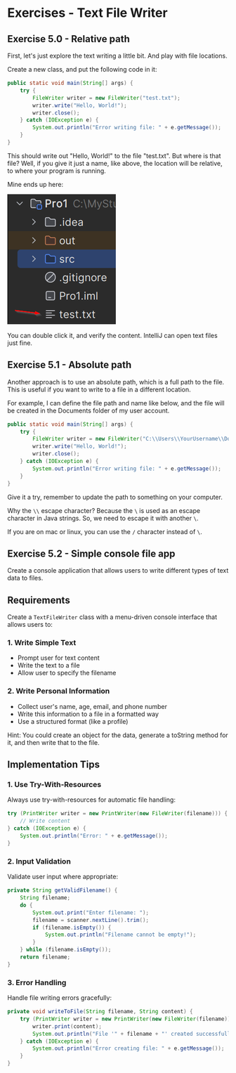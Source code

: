 # Exercises - Text File Writer

## Exercise 5.0 - Relative path
First, let's just explore the text writing a little bit. And play with file locations.

Create a new class, and put the following code in it:

```java
public static void main(String[] args) {
    try {
        FileWriter writer = new FileWriter("test.txt");
        writer.write("Hello, World!");
        writer.close();
    } catch (IOException e) {
        System.out.println("Error writing file: " + e.getMessage());
    }
}
```

This should write out "Hello, World!" to the file "test.txt". But where is that file?
Well, if you give it just a name, like above, the location will be relative, to where your program is running.

Mine ends up here:

![File location](Resources/FileLocation.png)

You can double click it, and verify the content. IntelliJ can open text files just fine.

## Exercise 5.1 - Absolute path

Another approach is to use an absolute path, which is a full path to the file. This is useful if you want to write to a file in a different location.

For example, I can define the file path and name like below, and the file will be created in the Documents folder of my user account.

```java
public static void main(String[] args) {
    try {
        FileWriter writer = new FileWriter("C:\\Users\\YourUsername\\Documents\\test.txt");
        writer.write("Hello, World!");
        writer.close();
    } catch (IOException e) {
        System.out.println("Error writing file: " + e.getMessage());
    }
}
```

Give it a try, remember to update the path to something on your computer.

Why the `\\` escape character? Because the `\` is used as an escape character in Java strings. So, we need to escape it with another `\`. 

If you are on mac or linux, you can use the `/` character instead of `\`.

## Exercise 5.2 - Simple console file app

Create a console application that allows users to write different types of text data to files. 

## Requirements

Create a `TextFileWriter` class with a menu-driven console interface that allows users to:

### 1. Write Simple Text
- Prompt user for text content
- Write the text to a file
- Allow user to specify the filename

### 2. Write Personal Information
- Collect user's name, age, email, and phone number
- Write this information to a file in a formatted way
- Use a structured format (like a profile)

Hint: You could create an object for the data, generate a toString method for it, and then write that to the file.



## Implementation Tips

### 1. Use Try-With-Resources
Always use try-with-resources for automatic file handling:

```java
try (PrintWriter writer = new PrintWriter(new FileWriter(filename))) {
    // Write content
} catch (IOException e) {
    System.out.println("Error: " + e.getMessage());
}
```

### 2. Input Validation
Validate user input where appropriate:

```java
private String getValidFilename() {
    String filename;
    do {
        System.out.print("Enter filename: ");
        filename = scanner.nextLine().trim();
        if (filename.isEmpty()) {
            System.out.println("Filename cannot be empty!");
        }
    } while (filename.isEmpty());
    return filename;
}
```

### 3. Error Handling
Handle file writing errors gracefully:

```java
private void writeToFile(String filename, String content) {
    try (PrintWriter writer = new PrintWriter(new FileWriter(filename))) {
        writer.print(content);
        System.out.println("File '" + filename + "' created successfully!");
    } catch (IOException e) {
        System.out.println("Error creating file: " + e.getMessage());
    }
}
```
